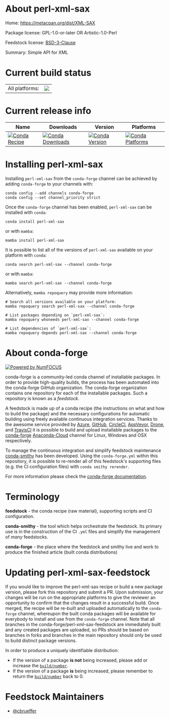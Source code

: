 About perl-xml-sax
==================

Home: https://metacpan.org/dist/XML-SAX

Package license: GPL-1.0-or-later OR Artistic-1.0-Perl

Feedstock license: [BSD-3-Clause](https://github.com/conda-forge/perl-xml-sax-feedstock/blob/main/LICENSE.txt)

Summary: Simple API for XML

Current build status
====================


<table><tr><td>All platforms:</td>
    <td>
      <a href="https://dev.azure.com/conda-forge/feedstock-builds/_build/latest?definitionId=17550&branchName=main">
        <img src="https://dev.azure.com/conda-forge/feedstock-builds/_apis/build/status/perl-xml-sax-feedstock?branchName=main">
      </a>
    </td>
  </tr>
</table>

Current release info
====================

| Name | Downloads | Version | Platforms |
| --- | --- | --- | --- |
| [![Conda Recipe](https://img.shields.io/badge/recipe-perl--xml--sax-green.svg)](https://anaconda.org/conda-forge/perl-xml-sax) | [![Conda Downloads](https://img.shields.io/conda/dn/conda-forge/perl-xml-sax.svg)](https://anaconda.org/conda-forge/perl-xml-sax) | [![Conda Version](https://img.shields.io/conda/vn/conda-forge/perl-xml-sax.svg)](https://anaconda.org/conda-forge/perl-xml-sax) | [![Conda Platforms](https://img.shields.io/conda/pn/conda-forge/perl-xml-sax.svg)](https://anaconda.org/conda-forge/perl-xml-sax) |

Installing perl-xml-sax
=======================

Installing `perl-xml-sax` from the `conda-forge` channel can be achieved by adding `conda-forge` to your channels with:

```
conda config --add channels conda-forge
conda config --set channel_priority strict
```

Once the `conda-forge` channel has been enabled, `perl-xml-sax` can be installed with `conda`:

```
conda install perl-xml-sax
```

or with `mamba`:

```
mamba install perl-xml-sax
```

It is possible to list all of the versions of `perl-xml-sax` available on your platform with `conda`:

```
conda search perl-xml-sax --channel conda-forge
```

or with `mamba`:

```
mamba search perl-xml-sax --channel conda-forge
```

Alternatively, `mamba repoquery` may provide more information:

```
# Search all versions available on your platform:
mamba repoquery search perl-xml-sax --channel conda-forge

# List packages depending on `perl-xml-sax`:
mamba repoquery whoneeds perl-xml-sax --channel conda-forge

# List dependencies of `perl-xml-sax`:
mamba repoquery depends perl-xml-sax --channel conda-forge
```


About conda-forge
=================

[![Powered by
NumFOCUS](https://img.shields.io/badge/powered%20by-NumFOCUS-orange.svg?style=flat&colorA=E1523D&colorB=007D8A)](https://numfocus.org)

conda-forge is a community-led conda channel of installable packages.
In order to provide high-quality builds, the process has been automated into the
conda-forge GitHub organization. The conda-forge organization contains one repository
for each of the installable packages. Such a repository is known as a *feedstock*.

A feedstock is made up of a conda recipe (the instructions on what and how to build
the package) and the necessary configurations for automatic building using freely
available continuous integration services. Thanks to the awesome service provided by
[Azure](https://azure.microsoft.com/en-us/services/devops/), [GitHub](https://github.com/),
[CircleCI](https://circleci.com/), [AppVeyor](https://www.appveyor.com/),
[Drone](https://cloud.drone.io/welcome), and [TravisCI](https://travis-ci.com/)
it is possible to build and upload installable packages to the
[conda-forge](https://anaconda.org/conda-forge) [Anaconda-Cloud](https://anaconda.org/)
channel for Linux, Windows and OSX respectively.

To manage the continuous integration and simplify feedstock maintenance
[conda-smithy](https://github.com/conda-forge/conda-smithy) has been developed.
Using the ``conda-forge.yml`` within this repository, it is possible to re-render all of
this feedstock's supporting files (e.g. the CI configuration files) with ``conda smithy rerender``.

For more information please check the [conda-forge documentation](https://conda-forge.org/docs/).

Terminology
===========

**feedstock** - the conda recipe (raw material), supporting scripts and CI configuration.

**conda-smithy** - the tool which helps orchestrate the feedstock.
                   Its primary use is in the construction of the CI ``.yml`` files
                   and simplify the management of *many* feedstocks.

**conda-forge** - the place where the feedstock and smithy live and work to
                  produce the finished article (built conda distributions)


Updating perl-xml-sax-feedstock
===============================

If you would like to improve the perl-xml-sax recipe or build a new
package version, please fork this repository and submit a PR. Upon submission,
your changes will be run on the appropriate platforms to give the reviewer an
opportunity to confirm that the changes result in a successful build. Once
merged, the recipe will be re-built and uploaded automatically to the
`conda-forge` channel, whereupon the built conda packages will be available for
everybody to install and use from the `conda-forge` channel.
Note that all branches in the conda-forge/perl-xml-sax-feedstock are
immediately built and any created packages are uploaded, so PRs should be based
on branches in forks and branches in the main repository should only be used to
build distinct package versions.

In order to produce a uniquely identifiable distribution:
 * If the version of a package **is not** being increased, please add or increase
   the [``build/number``](https://docs.conda.io/projects/conda-build/en/latest/resources/define-metadata.html#build-number-and-string).
 * If the version of a package **is** being increased, please remember to return
   the [``build/number``](https://docs.conda.io/projects/conda-build/en/latest/resources/define-metadata.html#build-number-and-string)
   back to 0.

Feedstock Maintainers
=====================

* [@cbrueffer](https://github.com/cbrueffer/)


<!-- dummy commit to enable rerendering -->


